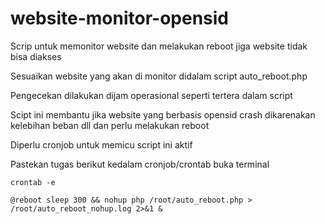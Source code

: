 # website-monitor-opensid
Scrip untuk memonitor website dan melakukan reboot jiga website tidak bisa diakses

Sesuaikan website yang akan di monitor didalam script auto_reboot.php

Pengecekan dilakukan dijam operasional seperti tertera dalam script

Scipt ini membantu jika website yang berbasis opensid crash dikarenakan kelebihan beban dll dan perlu melakukan reboot

Diperlu cronjob untuk memicu script ini aktif

Pastekan tugas berikut kedalam cronjob/crontab
buka terminal
```
crontab -e
```
```
@reboot sleep 300 && nohup php /root/auto_reboot.php > /root/auto_reboot_nohup.log 2>&1 &
```
